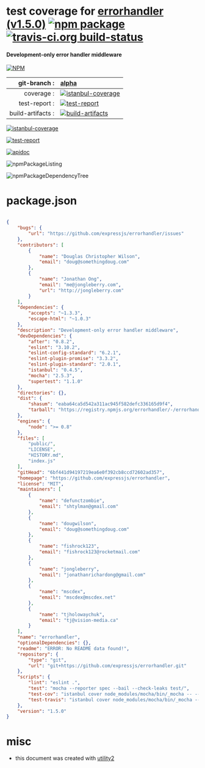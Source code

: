 # test coverage for  [errorhandler (v1.5.0)](https://github.com/expressjs/errorhandler)  [![npm package](https://img.shields.io/npm/v/npmtest-errorhandler.svg?style=flat-square)](https://www.npmjs.org/package/npmtest-errorhandler) [![travis-ci.org build-status](https://api.travis-ci.org/npmtest/node-npmtest-errorhandler.svg)](https://travis-ci.org/npmtest/node-npmtest-errorhandler)
#### Development-only error handler middleware

[![NPM](https://nodei.co/npm/errorhandler.png?downloads=true)](https://www.npmjs.com/package/errorhandler)

| git-branch : | [alpha](https://github.com/npmtest/node-npmtest-errorhandler/tree/alpha)|
|--:|:--|
| coverage : | [![istanbul-coverage](https://npmtest.github.io/node-npmtest-errorhandler/build/coverage.badge.svg)](https://npmtest.github.io/node-npmtest-errorhandler/build/coverage.html/index.html)|
| test-report : | [![test-report](https://npmtest.github.io/node-npmtest-errorhandler/build/test-report.badge.svg)](https://npmtest.github.io/node-npmtest-errorhandler/build/test-report.html)|
| build-artifacts : | [![build-artifacts](https://npmtest.github.io/node-npmtest-errorhandler/glyphicons_144_folder_open.png)](https://github.com/npmtest/node-npmtest-errorhandler/tree/gh-pages/build)|

[![istanbul-coverage](https://npmtest.github.io/node-npmtest-errorhandler/build/screenCapture.buildCustomOrg.browser.coverage.html.png)](https://npmtest.github.io/node-npmtest-errorhandler/build/coverage.html/index.html)

[![test-report](https://npmtest.github.io/node-npmtest-errorhandler/build/screenCapture.buildCustomOrg.browser.%252Fhome%252Ftravis%252Fbuild%252Fnpmtest%252Fnode-npmtest-errorhandler%252Ftmp%252Fbuild%252Ftest-report.html.png)](https://npmtest.github.io/node-npmtest-errorhandler/build/test-report.html)

[![apidoc](https://npmdoc.github.io/node-npmdoc-errorhandler/build/screenCapture.buildApidoc.browser.%252Fhome%252Ftravis%252Fbuild%252Fnpmdoc%252Fnode-npmdoc-errorhandler%252Ftmp%252Fbuild%252Fapidoc.html.png)](https://npmdoc.github.io/node-npmdoc-errorhandler/build/apidoc.html)

![npmPackageListing](https://npmtest.github.io/node-npmtest-errorhandler/build/screenCapture.npmPackageListing.svg)

![npmPackageDependencyTree](https://npmtest.github.io/node-npmtest-errorhandler/build/screenCapture.npmPackageDependencyTree.svg)



# package.json

```json

{
    "bugs": {
        "url": "https://github.com/expressjs/errorhandler/issues"
    },
    "contributors": [
        {
            "name": "Douglas Christopher Wilson",
            "email": "doug@somethingdoug.com"
        },
        {
            "name": "Jonathan Ong",
            "email": "me@jongleberry.com",
            "url": "http://jongleberry.com"
        }
    ],
    "dependencies": {
        "accepts": "~1.3.3",
        "escape-html": "~1.0.3"
    },
    "description": "Development-only error handler middleware",
    "devDependencies": {
        "after": "0.8.2",
        "eslint": "3.10.2",
        "eslint-config-standard": "6.2.1",
        "eslint-plugin-promise": "3.3.2",
        "eslint-plugin-standard": "2.0.1",
        "istanbul": "0.4.5",
        "mocha": "2.5.3",
        "supertest": "1.1.0"
    },
    "directories": {},
    "dist": {
        "shasum": "eaba64ca5d542a311ac945f582defc336165d9f4",
        "tarball": "https://registry.npmjs.org/errorhandler/-/errorhandler-1.5.0.tgz"
    },
    "engines": {
        "node": ">= 0.8"
    },
    "files": [
        "public/",
        "LICENSE",
        "HISTORY.md",
        "index.js"
    ],
    "gitHead": "6bf441d94197219ea6e0f392cb8ccd72602ad357",
    "homepage": "https://github.com/expressjs/errorhandler",
    "license": "MIT",
    "maintainers": [
        {
            "name": "defunctzombie",
            "email": "shtylman@gmail.com"
        },
        {
            "name": "dougwilson",
            "email": "doug@somethingdoug.com"
        },
        {
            "name": "fishrock123",
            "email": "fishrock123@rocketmail.com"
        },
        {
            "name": "jongleberry",
            "email": "jonathanrichardong@gmail.com"
        },
        {
            "name": "mscdex",
            "email": "mscdex@mscdex.net"
        },
        {
            "name": "tjholowaychuk",
            "email": "tj@vision-media.ca"
        }
    ],
    "name": "errorhandler",
    "optionalDependencies": {},
    "readme": "ERROR: No README data found!",
    "repository": {
        "type": "git",
        "url": "git+https://github.com/expressjs/errorhandler.git"
    },
    "scripts": {
        "lint": "eslint .",
        "test": "mocha --reporter spec --bail --check-leaks test/",
        "test-cov": "istanbul cover node_modules/mocha/bin/_mocha -- --reporter dot --check-leaks test/",
        "test-travis": "istanbul cover node_modules/mocha/bin/_mocha --report lcovonly -- --reporter spec --check-leaks test/"
    },
    "version": "1.5.0"
}
```



# misc
- this document was created with [utility2](https://github.com/kaizhu256/node-utility2)
